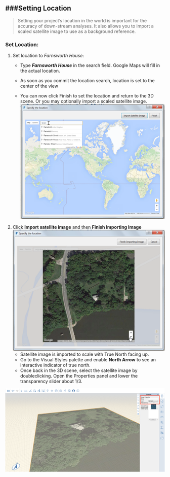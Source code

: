 ###Setting Location
---



> Setting your project’s location in the world is important for the accuracy of down-stream analyses. It also allows you to import a scaled satellite image to use as a background reference.



### Set Location:



1. Set location to *Farnsworth House*:
	- Type ***Farnsworth House*** in the search field. Google Maps will fill in the actual location.

	- As soon as you commit the location search, location is set to the center of the view

	- You can now click Finish to set the location and return to the 3D scene. Or you may optionally import a scaled satellite image.
![](./images/4101d5b1-cd39-4a96-b4a8-8d7009c54848.png)
2. Click **Import satellite image** and then **Finish Importing Image**
![](./images/894bd8ae-cb86-4330-ae3f-fe58ac39ab73.png)
	- Satellite image is imported to scale with True North facing up.
	- Go to the Visual Styles palette and enable **North Arrow** to see an interactive indicator of true north.
	- Once back in the 3D scene, select the satellite image by doubleclicking. Open the Properties panel and lower the transparency slider about 1/3.



![](./images/038168bf-b019-4a1f-8fb7-308ae4fe218e1.png)



